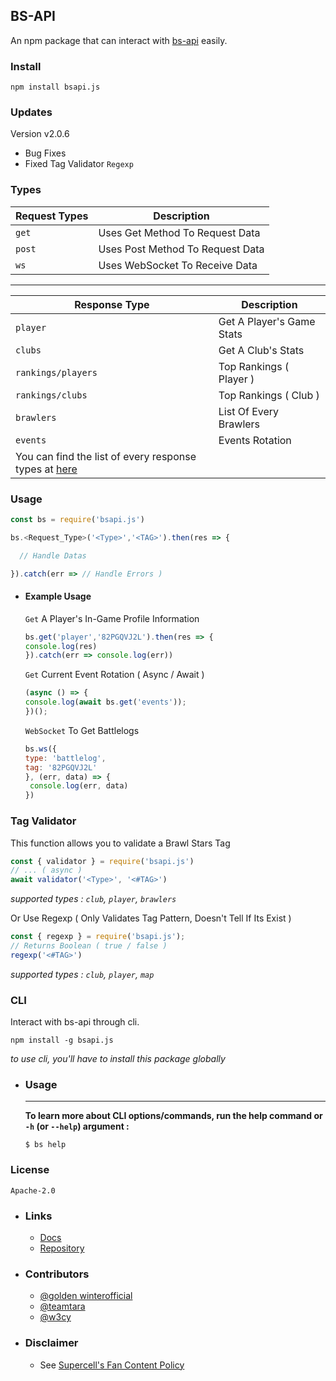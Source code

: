 ## BS-API 

An npm package that can interact with [bs-api](https://cr.is-a.dev) easily.


### Install 
```
npm install bsapi.js
```

### Updates
 Version v2.0.6
> 
- Bug Fixes 
- Fixed Tag Validator `Regexp`

### Types 

| Request Types | Description |
| --------------|----------------|
| `get` | Uses Get Method To Request Data |
| `post` | Uses Post Method To Request Data |
| `ws` | Uses WebSocket To Receive Data |

______________________________________

| Response Type | Description |
| ----------- | --------------- |
| `player` | Get A Player's Game Stats |
| `clubs` | Get A Club's Stats |
| `rankings/players` | Top Rankings ( Player ) |
| `rankings/clubs` | Top Rankings ( Club ) |
| `brawlers` | List Of Every Brawlers |
| `events` | Events Rotation |
|  You can find the list of every response types at [here](https://github.com/MythicTara/BrawlStars-Stats) |




### Usage 

```js
const bs = require('bsapi.js')

bs.<Request_Type>('<Type>','<TAG>').then(res => {

  // Handle Datas

}).catch(err => // Handle Errors )

```

- #### Example Usage
  
  `Get` A Player's In-Game Profile Information
  
   ```js
   bs.get('player','82PGQVJ2L').then(res => {
   console.log(res)
   }).catch(err => console.log(err))
  ```
  
  `Get` Current Event Rotation ( Async / Await )
 
   ```js
   (async () => {
   console.log(await bs.get('events'));
   })();
   ```
  `WebSocket` To Get Battlelogs
 
   ```js
   bs.ws({
   type: 'battlelog',
   tag: '82PGQVJ2L'
   }, (err, data) => {
    console.log(err, data)
   })
   ```
   
### Tag Validator 
This function allows you to validate a Brawl Stars Tag
```js
const { validator } = require('bsapi.js')
// ... ( async )
await validator('<Type>', '<#TAG>')
```
*supported types : `club`, `player`, `brawlers`*

Or Use Regexp ( Only Validates Tag Pattern, Doesn't Tell If Its Exist )
```js
const { regexp } = require('bsapi.js');
// Returns Boolean ( true / false )
regexp('<#TAG>')
```
*supported types : `club`, `player`, `map`*

### CLI
Interact with bs-api through cli.
```
npm install -g bsapi.js
```
*to use cli, you'll have to install this package globally*

- ### Usage
  ---
  **To learn more about CLI options/commands, run the help command or `-h` (or `--help`) argument :**
  
  ```
  $ bs help
  ```

### License 
```Apache-2.0```

- ### Links

  - [Docs](https://bsapi)
  - [Repository](https://github.com/mythictara/bs-api)
  
- ### Contributors

  - [@golden winterofficial](https://github.com/)
  - [@teamtara](https://github.com)
  - [@w3cy](https://github.com/w3cy/)

- ### Disclaimer
  - See [Supercell's Fan Content Policy](https://supercell.com/en/fan-content-policy/)


<!--
 * bsapi.js
 * (c) 2021 Golden Winter
 * Released under the Apache-2.0 License.
 -->